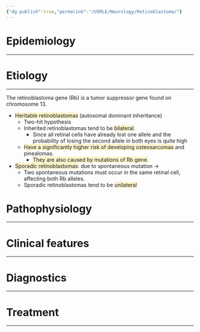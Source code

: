 ```yaml
---
{"dg-publish":true,"permalink":"/USMLE/Neurology/Retinoblastoma/"}
---
```


# Epidemiology
---


# Etiology
---
The retinoblastoma gene (Rb) is a tumor suppressor gene found on chromosome 13.
- <span style="background:rgba(240, 200, 0, 0.2)">Heritable retinoblastomas</span> (autosomal dominant inheritance)
	- Two-hit hypothesis
	- Inherited retinoblastomas tend to be <span style="background:rgba(240, 200, 0, 0.2)">bilateral</span>.
		- Since all retinal cells have already lost one allele and the probability of losing the second allele in both eyes is quite high
	- <span style="background:rgba(240, 200, 0, 0.2)">Have a significantly higher risk of developing osteosarcomas</span> and pinealomas.
		- <span style="background:rgba(240, 200, 0, 0.2)">They are also caused by mutations of Rb gene.</span>
- <span style="background:rgba(240, 200, 0, 0.2)">Sporadic retinoblastomas</span>: due to spontaneous mutation →
	- Two spontaneous mutations must occur in the same retinal cell, affecting both Rb alleles.
	- Sporadic retinoblastomas tend to be <span style="background:rgba(240, 200, 0, 0.2)">unilateral</span>

# Pathophysiology
---


# Clinical features
---


# Diagnostics
---


# Treatment
---

